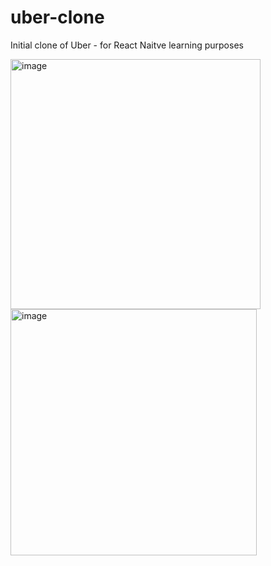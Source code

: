 # uber-clone
Initial clone of Uber - for React Naitve learning purposes

<img width="400" alt="image" src="https://user-images.githubusercontent.com/28530792/182434252-fc0b6d76-e140-404e-bb80-0e56b1ebb0dc.png">

<img width="394" alt="image" src="https://user-images.githubusercontent.com/28530792/182434396-733461b0-8e6d-4de3-8235-cbad9de9a349.png">
